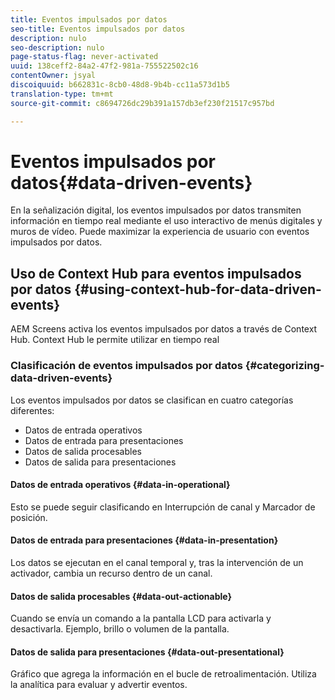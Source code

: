 ```yaml
---
title: Eventos impulsados por datos
seo-title: Eventos impulsados por datos
description: nulo
seo-description: nulo
page-status-flag: never-activated
uuid: 138ceff2-84a2-47f2-981a-755522502c16
contentOwner: jsyal
discoiquuid: b662831c-8cb0-48d8-9b4b-cc11a573d1b5
translation-type: tm+mt
source-git-commit: c8694726dc29b391a157db3ef230f21517c957bd

---
```



# Eventos impulsados por datos{#data-driven-events}

En la señalización digital, los eventos impulsados por datos transmiten información en tiempo real mediante el uso interactivo de menús digitales y muros de vídeo. Puede maximizar la experiencia de usuario con eventos impulsados por datos.

## Uso de Context Hub para eventos impulsados por datos {#using-context-hub-for-data-driven-events}

AEM Screens activa los eventos impulsados por datos a través de Context Hub. Context Hub le permite utilizar en tiempo real

### Clasificación de eventos impulsados por datos {#categorizing-data-driven-events}

Los eventos impulsados por datos se clasifican en cuatro categorías diferentes:

* Datos de entrada operativos
* Datos de entrada para presentaciones
* Datos de salida procesables
* Datos de salida para presentaciones

#### Datos de entrada operativos {#data-in-operational}

Esto se puede seguir clasificando en Interrupción de canal y Marcador de posición.

#### Datos de entrada para presentaciones {#data-in-presentation}

Los datos se ejecutan en el canal temporal y, tras la intervención de un activador, cambia un recurso dentro de un canal.

#### Datos de salida procesables {#data-out-actionable}

Cuando se envía un comando a la pantalla LCD para activarla y desactivarla. Ejemplo, brillo o volumen de la pantalla.

#### Datos de salida para presentaciones {#data-out-presentational}

Gráfico que agrega la información en el bucle de retroalimentación. Utiliza la analítica para evaluar y advertir eventos.
